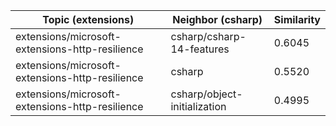 | Topic (extensions) | Neighbor (csharp) | Similarity |
|-------------|-------------------|------------|
| extensions/microsoft-extensions-http-resilience | csharp/csharp-14-features | 0.6045 |
| extensions/microsoft-extensions-http-resilience | csharp | 0.5520 |
| extensions/microsoft-extensions-http-resilience | csharp/object-initialization | 0.4995 |
